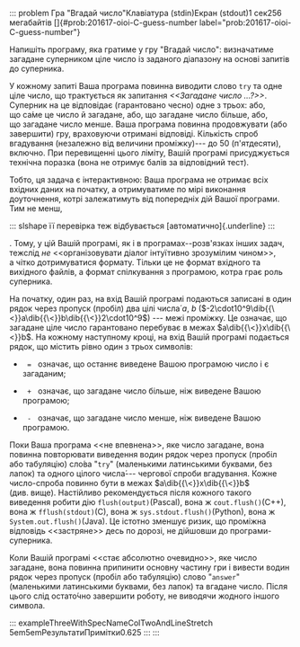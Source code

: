 ::: problem
Гра "Вгадай число"Клавіатура (stdin)Екран (stdout)1 сек256 мегабайтів
[]{#prob:201617-oioi-C-guess-number
label="prob:201617-oioi-C-guess-number"}

Напишіть програму, яка гратиме у гру "Вгадай число": визначатиме
загадане суперником ціле число із заданого діапазону на основі запитів
до суперника.

У кожному запиті Ваша програма повинна виводити слово `try` та одне ціле
число, що трактується як запитання *\<\<Загадане число ...?\>\>*.
Суперник на це відповідає (гарантовано чесно) одне з трьох: або,
що са́ме це число й загадане, або, що загадане число більше, або,
що загадане число менше. Ваша програма повинна продовжувати (або
завершити) гру, враховуючи отримані відповіді. Кількість спроб
вгадування (незалежно від величини проміжку)--- до 50 (п'ятдесяти),
включно. При перевищенні цього ліміту, Вашій програмі присуджується
технічна поразка (вона не отримує балів за відповідний тест).

Тобто, ця задача є інтерактивною: Ваша програма не отримає всіх вхідних
даних на початку, а отримуватиме по мірі виконання доуточнення, котрі
залежатимуть від попередніх дій Вашої програми. Тим не менш,

::: slshape
її перевірка теж відбувається [автоматично]{.underline}
:::

. Тому, у цій Вашій програмі, як і в програмах--розв'язках інших задач,
тежслід *не* \<\<організовувати діалог інтуїтивно зрозумілим чином\>\>,
а чітко дотримуватися формату. Тільки це не формат вхідного та вихідного
файлів, а формат спілкування з програмою, котра грає роль суперника.

На початку, один раз, на вхід Вашій програмі подаються записані в один
рядок через пропуск (пробіл) два цілі числа́ $a$, $b$
($-2\cdot10^9\dib{{\<}}a\dib{{\<}}b\dib{{\<}}2\cdot10^9$) --- межі
проміжку. Це означає, що загадане ціле число гарантовано перебуває
в межах $a\dib{{\<}}x\dib{{\<}}b$. На кожному наступному кроці, на вхід
Вашій програмі подається рядок, що містить рівно один з трьох символів:

-     `=`   означає, що останнє виведене Вашою програмою число і є
    загаданим;

-     `+`   означає, що загадане число більше, ніж виведене Вашою
    програмою;

-     `-`   означає, що загадане число менше, ніж виведене Вашою
    програмою.

Поки Ваша програма \<\<не впевнена\>\>, яке число загадане, вона повинна
повторювати виведення водин рядок через пропуск (пробіл або табуляцію)
сло́ва "`try`" (маленькими латинськими буквами, без лапок) та одного
цілого числа́--- чергової спроби вгадування. Кожне число-спроба повинно
бути в межах $a\dib{{\<}}x\dib{{\<}}b$ (див. вище). Настійливо
рекомендується після кожного такого виведення робити дію
`flush(output)`(Pascal), вона ж `cout.flush()`(C++), вона ж
`fflush(stdout)`(C), вона ж `sys.stdout.flush()`(Python), вона ж
`System.out.flush()`(Java). Це істотно зменшує ризик, що проміжна
відповідь \<\<застряне\>\> десь по дорозі, не дійшовши до
програми-суперника.

Коли Вашій програмі \<\<стає абсолютно очевидно\>\>, яке число загадане,
вона повинна припинити основну частину гри і вивести водин рядок через
пропуск (пробіл або табуляцію) слово "`answer`" (маленькими латинськими
буквами, без лапок) та вгадане число. Після цього слід остато́чно
завершити роботу, не виводячи жодного іншого символа.

::: exampleThreeWithSpecNameColTwoAndLineStretch
5em5emРезультатиПримітки0.625
:::
:::
